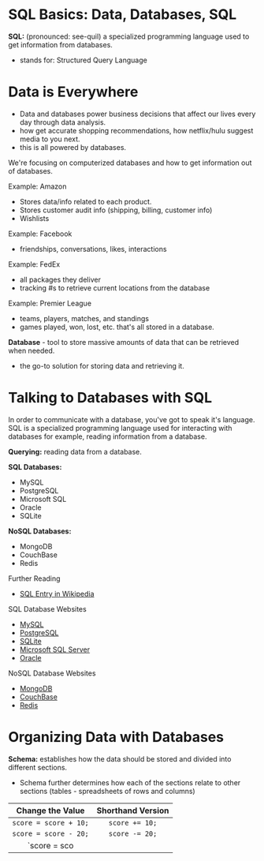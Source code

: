 # SQL Basics: Data, Databases, SQL

**SQL:** (pronounced: see-quil) a specialized programming language used to get information from databases.
- stands for: Structured Query Language

# Data is Everywhere
- Data and databases power business decisions that affect our lives every day through data analysis.
- how get accurate shopping recommendations, how netflix/hulu suggest media to you next.
- this is all powered by databases.

We're focusing on computerized databases and how to get information out of databases.

Example: Amazon
- Stores data/info related to each product.
- Stores customer audit info (shipping, billing, customer info)
- Wishlists

Example: Facebook
- friendships, conversations, likes, interactions

Example: FedEx
- all packages they deliver
- tracking #s to retrieve current locations from the database

Example: Premier League
- teams, players, matches, and standings
- games played, won, lost, etc. that's all stored in a database.


**Database** - tool to store massive amounts of data that can be retrieved when needed.
- the go-to solution for storing data and retrieving it.


# Talking to Databases with SQL
In order to communicate with a database, you've got to speak it's language. SQL is a specialized programming language used for interacting with databases for example, reading information from a database.

**Querying:** reading data from a database.

**SQL Databases:**
- MySQL
- PostgreSQL
- Microsoft SQL
- Oracle
- SQLite

**NoSQL Databases:**
- MongoDB
- CouchBase
- Redis


Further Reading
- [SQL Entry in Wikipedia](https://en.wikipedia.org/wiki/SQL)

SQL Database Websites
- [MySQL](http://www.mysql.com/)
- [PostgreSQL](http://www.postgresql.org/)
- [SQLite](http://www.sqlite.org/)
- [Microsoft SQL Server](https://www.microsoft.com/en-us/server-cloud/products/sql-server/)
- [Oracle](https://www.oracle.com/database/index.html)

NoSQL Database Websites
- [MongoDB](https://www.mongodb.org/)
- [CouchBase](http://www.couchbase.com/)
- [Redis](http://redis.io/)


# Organizing Data with Databases

**Schema:** establishes how the data should be stored and divided into different sections. 
- Schema further determines how each of the sections relate to other sections (tables - spreadsheets of rows and columns)

 Change the Value | Shorthand Version |
| :---: | :---: |
| `score = score + 10;` | `score += 10;` |
| `score = score - 20;` | `score -= 20;` |
| `score = sco





